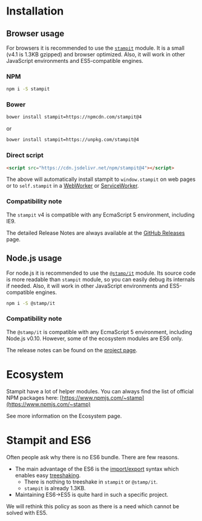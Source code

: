 # Installation

## Browser usage

For browsers it is recommended to use the [`stampit`](https://github.com/stampit-org/stampit) module. It is a small \(v4.1 is 1.3KB gzipped\) and browser optimized. Also, it will work in other JavaScript environments and ES5-compatible engines.

### NPM

```bash
npm i -S stampit
```

### Bower

```bash
bower install stampit=https://npmcdn.com/stampit@4
```

or

```bash
bower install stampit=https://unpkg.com/stampit@4
```

### Direct script

```html
<script src="https://cdn.jsdelivr.net/npm/stampit@4"></script>
```

The above will automatically install stampit to  `window.stampit` on web pages or to `self.stampit` in a [WebWorker](https://developer.mozilla.org/en-US/docs/Web/API/Web_Workers_API/Using_web_workers) or [ServiceWorker](https://developer.mozilla.org/en-US/docs/Web/API/Service_Worker_API).

### Compatibility note

The `stampit` v4 is compatible with any EcmaScript 5 environment, including IE9.

The detailed Release Notes are always available at the [GitHub Releases](https://github.com/stampit-org/stampit/releases) page.

## Node.js usage

For node.js it is recommended to use the [`@stamp/it`](https://github.com/stampit-org/stamp/tree/master/packages/it) module. Its source code is more readable than `stampit` module, so you can easily debug its internals if needed. Also, it will work in other JavaScript environments and ES5-compatible engines.

```bash
npm i -S @stamp/it
```

### Compatibility note

The `@stamp/it` is compatible with any EcmaScript 5 environment, including Node.js v0.10. However, some of the ecosystem modules are ES6 only.

The release notes can be found on the [project page](https://github.com/stampit-org/stamp).

# Ecosystem

Stampit have a lot of helper modules. You can always find the list of official NPM packages here: [https://www.npmjs.com/~stamp](https://www.npmjs.com/~stamp)

See more information on the Ecosystem page.

# Stampit and ES6

Often people ask why there is no ES6 bundle. There are few reasons.

* The main advantage of the ES6 is the [import/export](https://developer.mozilla.org/en-US/docs/Web/JavaScript/Reference/Statements/import) syntax which enables easy [treeshaking](https://developer.mozilla.org/en-US/docs/Glossary/Tree_shaking).
  * There is nothing to treeshake in `stampit` or `@stamp/it`.
  * `stampit` is already 1.3KB.
* Maintaining ES6-&gt;ES5 is quite hard in such a specific project.

We will rethink this policy as soon as there is a need which cannot be solved with ES5.

